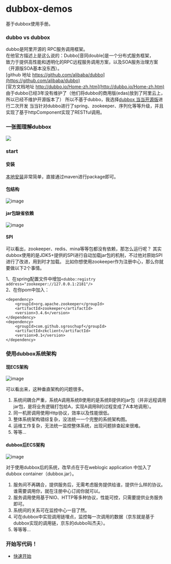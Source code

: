 # dubbox-demos
基于dubbox使用手册。

### dubbo vs dubbox
dubbo是阿里开源的 RPC服务调用框架。</br>
在他官方描述上是这么说的：Dubbo[音同double]是一个分布式服务框架，</br>
致力于提供高性能和透明化的RPC远程服务调用方案，以及SOA服务治理方案（开源版SOA基本没东西）。</br>
[github 地址 https://github.com/alibaba/dubbo](https://github.com/alibaba/dubbo)</br>
[官方文档地址 http://dubbo.io/Home-zh.htm](http://dubbo.io/Home-zh.htm)</br>
由于dubbo已经3年没有维护了（他们将dubbo的商用版(edas)放到了阿里云上，所以已经不维护开源版本了）
所以不基于dubbo，我选择[dubbox 当当开源版](https://github.com/dangdangdotcom/dubbox)进行二次开发
当当针对dubbo进行了spring、zookeeper、序列化等等升级，并且实现了基于httpComponent实现了RESTful调用。
    
### 一张图理解dubbox
![](http://dubbo.io/dubbo-architecture.jpg-version=1&modificationDate=1330892870000.jpg)</br>

### start
#### 安装
[本地安装](http://dangdangdotcom.github.io/dubbox/demo.html)非常简单，直接通过maven进行package即可。  
#### 包结构  
![image](https://cloud.githubusercontent.com/assets/3062921/9924343/158a917c-5d31-11e5-8730-632b1c88ed1e.png)  
#### jar包缺省依赖  
![image](https://cloud.githubusercontent.com/assets/3062921/9924381/7eee2516-5d31-11e5-9d49-b72e5295e716.png)  
#### SPI
可以看出，zookeeper、redis、mina等等包都没有依赖，那怎么运行呢？
其实dubbox使用的是JDK5+提供的SPI进行自动加载jar包的机制，不过他对原始SPI进行了改进，用到时才加载。
比如你想使用zookeeper作为注册中心，那么你就要做以下2个事情。

1、在spring配置文件中增加`<dubbo:registry address="zookeeper://127.0.0.1:2181"/>`  
2、在你pom中加入：</br>

    <dependency>
        <groupId>org.apache.zookeeper</groupId>
        <artifactId>zookeeper</artifactId>
        <version>3.4.6</version>
    </dependency>
    <dependency>
        <groupId>com.github.sgroschupf</groupId>
        <artifactId>zkclient</artifactId>
        <version>0.1</version>
    </dependency>

### 使用dubbox系统架构
#### 现ECS架构
![image](https://cloud.githubusercontent.com/assets/3062921/9926905/43cf804a-5d4c-11e5-8af3-22488a868d84.png)

可以看出来，这种垂直架构的问题很多。


1. 系统间耦合严重，系统A调用系统B使用的是系统B提供的jar包（并非远程调用jar包，是将业务逻辑打包给A，实现A调用B的过程变成了A本地调用）。
2. 同一机房调用使用Http协议，效率以及性能很低。
3. 整体系统架构错综复杂，没法统一一个完整的系统架构图。
4. 运维工作复杂，无法统一监控整体系统，出现问题排查起来很难。
5. 等等...

#### dubbox后ECS架构
![image](https://cloud.githubusercontent.com/assets/3062921/9927786/f2ea25c4-5d53-11e5-90d8-afcb4a16362d.png)

对于使用dubbox后的系统，改早点在于在weblogic application 中加入了dubbox container（dubbox.jar）。

1. 服务间不再耦合，提供服务后，无需考虑服务提供给谁，提供什么样的协议。谁需要调用你，就在注册中心订阅你就可以。
2. 服务调用使用基于NIO、HTTP等多种协议，性能可控，只需要提供业务服务即可。
3. 系统间的关系可在监控中心一目了然。
4. 可在dubbox中实现调用链埋点，监控每一次调用的数据（京东就是基于dubbox实现的调用链，京东的dubbo叫杰夫）。
5. 等等等...

### 开始写代码！
* [快速开始](https://github.com/shuvigoss/dubbox-demos/blob/master/quick.md)
